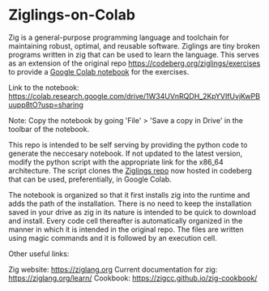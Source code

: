 # Ziglings-on-Colab
Zig is a general-purpose programming language and toolchain for maintaining robust, optimal, and reusable software. Ziglings are tiny broken programs written in zig that can be used to learn the language. This serves as an extension of the original repo https://codeberg.org/ziglings/exercises to provide a [Google Colab notebook](https://colab.research.google.com) for the exercises.

Link to the notebook: https://colab.research.google.com/drive/1W34UVnRQDH_2KpYVIfUvjKwPBuupp8tO?usp=sharing

Note: Copy the notebook by going 'File' > 'Save a copy in Drive' in the toolbar of the notebook.

This repo is intended to be self serving by providing the python code to generate the neccesary notebook. If not updated to the latest version, modify the python script with the appropriate link for the x86_64 architecture. The script clones the [Ziglings repo](https://codeberg.org/ziglings/exercises.git) now hosted in codeberg that can be used, preferentially, in Google Colab.

The notebook is organized so that it first installs zig into the runtime and adds the path of the installation. There is no need to keep the installation saved in your drive as zig in its nature is intended to be quick to download and install. Every code cell thereafter is automatically organized in the manner in which it is intended in the original repo. The files are written using magic commands and it is followed by an execution cell.

Other useful links:

Zig website: https://ziglang.org
Current documentation for zig: https://ziglang.org/learn/
Cookbook: https://zigcc.github.io/zig-cookbook/
